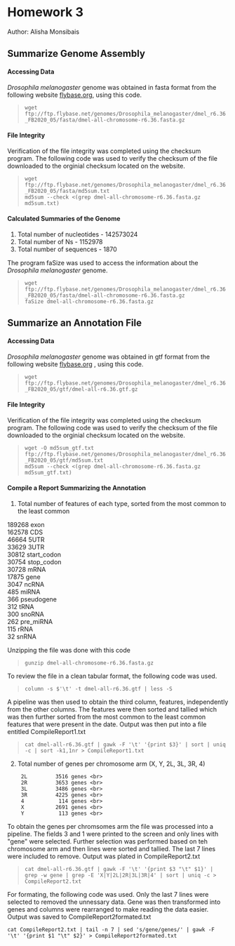 # Homework 3

Author: Alisha Monsibais

## Summarize Genome Assembly 

#### Accessing Data 
_Drosophila melanogaster_ genome was obtained in fasta format from the following website [flybase.org](http://flybase.org/), using this code. 

>
>`wget ftp://ftp.flybase.net/genomes/Drosophila_melanogaster/dmel_r6.36_FB2020_05/fasta/dmel-all-chromosome-r6.36.fasta.gz`
>


#### File Integrity 
Verification of the file integrity was completed using the checksum program. The following code was used to verify the checksum of the file downloaded to the orginial checksum located on the website. 
>
>`wget ftp://ftp.flybase.net/genomes/Drosophila_melanogaster/dmel_r6.36_FB2020_05/fasta/md5sum.txt` <br>
>`md5sum --check <(grep dmel-all-chromosome-r6.36.fasta.gz md5sum.txt)`
>

#### Calculated Summaries of the Genome 
1. Total number of nucleotides - 142573024
2. Total number of Ns - 1152978
3. Total number of sequences - 1870

The program faSize was used to access the information about the _Drosophila melanogaster_ genome. 

>
>`wget ftp://ftp.flybase.net/genomes/Drosophila_melanogaster/dmel_r6.36_FB2020_05/fasta/dmel-all-chromosome-r6.36.fasta.gz`<br> 
>`faSize dmel-all-chromosome-r6.36.fasta.gz`
>

## Summarize an Annotation File

#### Accessing Data
_Drosophila melanogaster_ genome was obtained in gtf format from the following website [flybase.org](http://flybase.org/) , using this code.

>
>`wget ftp://ftp.flybase.net/genomes/Drosophila_melanogaster/dmel_r6.36_FB2020_05/gtf/dmel-all-r6.36.gtf.gz`
>

#### File Integrity
Verification of the file integrity was completed using the checksum program. The following code was used to verify the checksum of the file downloaded to the orginial checksum located on the website.

>
>`wget -O md5sum_gtf.txt ftp://ftp.flybase.net/genomes/Drosophila_melanogaster/dmel_r6.36_FB2020_05/gtf/md5sum.txt`<br>
>`md5sum --check <(grep dmel-all-chromosome-r6.36.fasta.gz md5sum_gtf.txt)`
>

#### Compile a Report Summarizing the Annotation 
1. Total number of features of each type, sorted from the most common to the least common 

 189268 exon <br>
 162578 CDS <br>
  46664 5UTR <br>
  33629 3UTR <br>
  30812 start_codon <br>
  30754 stop_codon <br>
  30728 mRNA <br>
  17875 gene <br>
   3047 ncRNA <br>
    485 miRNA <br>
    366 pseudogene <br>
    312 tRNA <br>
    300 snoRNA <br>
    262 pre_miRNA <br>
    115 rRNA <br>
     32 snRNA <br>

Unzipping the file was done with this code
>
>`gunzip dmel-all-chromosome-r6.36.fasta.gz`<br>
>
To review the file in a clean tabular format, the following code was used. 
>
>`column -s $'\t' -t dmel-all-r6.36.gtf | less -S`
>
A pipeline was then used to obtain the third column, features, independently from the other columns. The features were then sorted and tallied which was then further sorted from the most common to the least common features that were present in the date. Output was then put into a file entitled CompileReport1.txt
>
>`cat dmel-all-r6.36.gtf | gawk -F '\t' '{print $3}' | sort | uniq -c | sort -k1,1nr > CompileReport1.txt`
>

2. Total number of genes per chromosome arm (X, Y, 2L, 3L, 3R, 4)

		2L         3516 genes <br>
		2R         3653 genes <br>
		3L         3486 genes <br>
		3R         4225 genes <br>
		4           114 genes <br>
		X          2691 genes <br>
		Y           113 genes <br>

To obtain the genes per chromsomes arm the file was processed into a pipeline. The fields 3 and 1 were printed to the screen and only lines with "gene" were selected. Further selection was performed based on teh chromosome arm and then lines were sorted and tallied. The last 7 lines were included to remove. Output was plated in CompileReport2.txt
>
>`cat dmel-all-r6.36.gtf | gawk -F '\t' '{print $3 "\t" $1}' | grep -w gene | grep -E 'X|Y|2L|2R|3L|3R|4' | sort | uniq -c > CompileReport2.txt` 
>
For formating, the following code was used. Only the last 7 lines were selected to removed the unnessary data. Gene was then transformed into genes and columns were rearranged to make reading the data easier. Output was saved to CompileReport2formated.txt

`cat CompileReport2.txt | tail -n 7 | sed 's/gene/genes/' | gawk -F '\t' '{print $1 "\t" $2}' > CompileReport2formated.txt`





